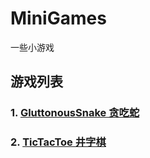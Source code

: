 # MiniGames
一些小游戏

## 游戏列表
### 1. [GluttonousSnake 贪吃蛇](https://github.com/nokbita/MiniGames/tree/GluttonousSnake/GluttonousSnake)
### 2. [TicTacToe 井字棋](https://github.com/nokbita/MiniGames/tree/TicTacToe/TicTacToe)

